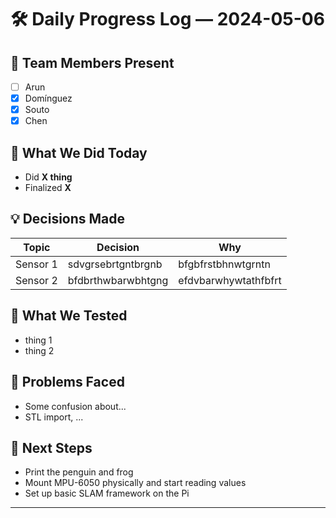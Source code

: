 # 🛠️ Daily Progress Log — 2024-05-06

## 👥 Team Members Present
- [ ] Arun
- [x] Domínguez
- [x] Souto
- [x] Chen

## 🎯 What We Did Today
- Did **X thing**
- Finalized **X**

## 💡 Decisions Made
| Topic               | Decision                                   | Why                                                  |
|---------------------|--------------------------------------------|------------------------------------------------------|
| Sensor 1            | sdvgrsebrtgntbrgnb                         | bfgbfrstbhnwtgrntn                                   |
| Sensor 2            | bfdbrthwbarwbhtgng                         | efdvbarwhywtathfbfrt                                 |

## 🧪 What We Tested
- thing 1
- thing 2

## 🔧 Problems Faced
- Some confusion about...
- STL import, ...

## 📌 Next Steps
- Print the penguin and frog
- Mount MPU-6050 physically and start reading values
- Set up basic SLAM framework on the Pi

---

